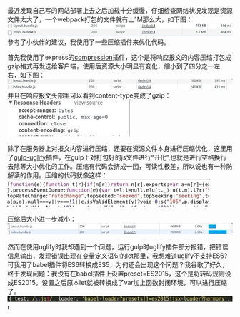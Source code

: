 最近发现自己写的网站部署上去之后加载十分缓慢，仔细检查网络状况发现是资源文件太大了，一个webpack打包的文件就有上1M那么大，如下图：
![](/assets/images/articles/1.jpg)
参考了小伙伴的建议，我使用了一些压缩插件来优化代码。

首先我使用了express的[compression](https://www.npmjs.com/package/compression)插件，这个是将响应报文的内容压缩打包成gzip格式再发送给客户端，使用后资源大小明显有变化，缩小到了四分之一左右，如下图：
![](/assets/images/articles/2.jpg)
并且在响应报文头部里可以看到content-type变成了gzip：
![](/assets/images/articles/3.jpg)

除了在服务器上对报文内容进行压缩，还要在资源文件本身进行压缩优化，这里用了[gulp-uglify](https://www.npmjs.com/package/gulp-uglify)插件，在gulp上对打包好的js文件进行“丑化”,也就是进行空格换行去除等大小优化的工作。压缩有代码会挤成一团，可读性极差，所以说也有一种防解读的作用。压缩的代码就像这样：
![](/assets/images/articles/4.jpg)

压缩后大小进一步减小：
![](/assets/images/articles/5.jpg)

然而在使用uglify时我却遇到一个问题，运行gulp时uglify插件部分报错，把错误信息输出，发现错误出现在变量定义语句的let那里，我想难道uglify不支持ES6?可我用了babel插件将ES6转换成ES5，为何还会出现这个问题？我谷歌了好久，终于发现问题：我没有在babel插件上设置preset=ES2015，这个是将转码规则设成ES2015，设置之后原本let就被转换成了var加上函数封闭环境，可以进行压缩了。
![](/assets/images/articles/6.jpg)
r